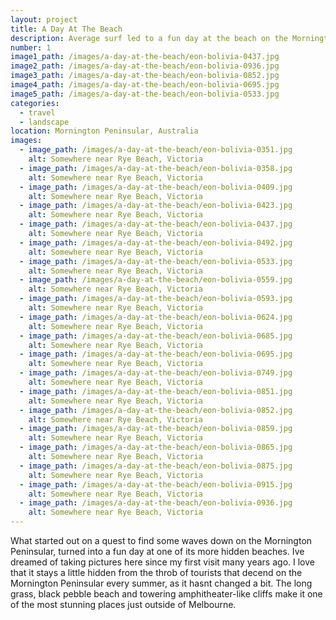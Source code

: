 ```yaml
---
layout: project
title: A Day At The Beach
description: Average surf led to a fun day at the beach on the Mornington Peninsular, Victoria, Australia.
number: 1
image1_path: /images/a-day-at-the-beach/eon-bolivia-0437.jpg
image2_path: /images/a-day-at-the-beach/eon-bolivia-0936.jpg
image3_path: /images/a-day-at-the-beach/eon-bolivia-0852.jpg
image4_path: /images/a-day-at-the-beach/eon-bolivia-0695.jpg
image5_path: /images/a-day-at-the-beach/eon-bolivia-0533.jpg
categories:
  - travel
  - landscape
location: Mornington Peninsular, Australia
images:
  - image_path: /images/a-day-at-the-beach/eon-bolivia-0351.jpg
    alt: Somewhere near Rye Beach, Victoria
  - image_path: /images/a-day-at-the-beach/eon-bolivia-0358.jpg
    alt: Somewhere near Rye Beach, Victoria
  - image_path: /images/a-day-at-the-beach/eon-bolivia-0409.jpg
    alt: Somewhere near Rye Beach, Victoria
  - image_path: /images/a-day-at-the-beach/eon-bolivia-0423.jpg
    alt: Somewhere near Rye Beach, Victoria
  - image_path: /images/a-day-at-the-beach/eon-bolivia-0437.jpg
    alt: Somewhere near Rye Beach, Victoria
  - image_path: /images/a-day-at-the-beach/eon-bolivia-0492.jpg
    alt: Somewhere near Rye Beach, Victoria
  - image_path: /images/a-day-at-the-beach/eon-bolivia-0533.jpg
    alt: Somewhere near Rye Beach, Victoria
  - image_path: /images/a-day-at-the-beach/eon-bolivia-0559.jpg
    alt: Somewhere near Rye Beach, Victoria
  - image_path: /images/a-day-at-the-beach/eon-bolivia-0593.jpg
    alt: Somewhere near Rye Beach, Victoria
  - image_path: /images/a-day-at-the-beach/eon-bolivia-0624.jpg
    alt: Somewhere near Rye Beach, Victoria
  - image_path: /images/a-day-at-the-beach/eon-bolivia-0685.jpg
    alt: Somewhere near Rye Beach, Victoria
  - image_path: /images/a-day-at-the-beach/eon-bolivia-0695.jpg
    alt: Somewhere near Rye Beach, Victoria
  - image_path: /images/a-day-at-the-beach/eon-bolivia-0749.jpg
    alt: Somewhere near Rye Beach, Victoria
  - image_path: /images/a-day-at-the-beach/eon-bolivia-0851.jpg
    alt: Somewhere near Rye Beach, Victoria
  - image_path: /images/a-day-at-the-beach/eon-bolivia-0852.jpg
    alt: Somewhere near Rye Beach, Victoria
  - image_path: /images/a-day-at-the-beach/eon-bolivia-0859.jpg
    alt: Somewhere near Rye Beach, Victoria
  - image_path: /images/a-day-at-the-beach/eon-bolivia-0865.jpg
    alt: Somewhere near Rye Beach, Victoria
  - image_path: /images/a-day-at-the-beach/eon-bolivia-0875.jpg
    alt: Somewhere near Rye Beach, Victoria
  - image_path: /images/a-day-at-the-beach/eon-bolivia-0915.jpg
    alt: Somewhere near Rye Beach, Victoria
  - image_path: /images/a-day-at-the-beach/eon-bolivia-0936.jpg
    alt: Somewhere near Rye Beach, Victoria
---
```


What started out on a quest to find some waves down on the Mornington Peninsular, turned into a fun day at one of its more hidden beaches. Ive dreamed of taking pictures here since my first visit many years ago. I love that it stays a little hidden from the throb of tourists that decend on the Mornington Peninsular every summer, as it hasnt changed a bit. The long grass, black pebble beach and towering amphitheater-like cliffs make it one of the most stunning places just outside of Melbourne.
